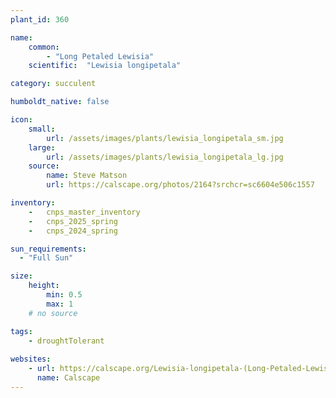 ```yaml
---
plant_id: 360 

name: 
    common: 
        - "Long Petaled Lewisia"
    scientific:  "Lewisia longipetala"  

category: succulent

humboldt_native: false

icon: 
    small: 
        url: /assets/images/plants/lewisia_longipetala_sm.jpg 
    large: 
        url: /assets/images/plants/lewisia_longipetala_lg.jpg 
    source: 
        name: Steve Matson 
        url: https://calscape.org/photos/2164?srchcr=sc6604e506c1557

inventory: 
    -   cnps_master_inventory
    -   cnps_2025_spring
    -   cnps_2024_spring

sun_requirements:
  - "Full Sun"

size:
    height: 
        min: 0.5 
        max: 1 
    # no source 

tags:
    - droughtTolerant
 
websites: 
    - url: https://calscape.org/Lewisia-longipetala-(Long-Petaled-Lewisia) 
      name: Calscape
---
```

